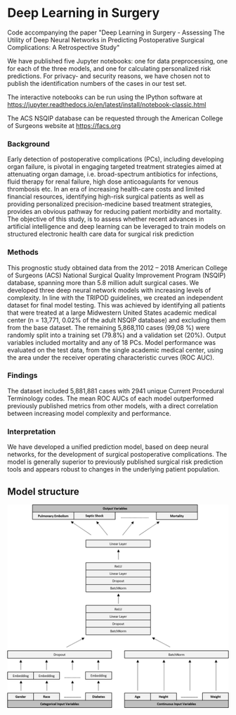 # Deep Learning in Surgery
Code accompanying the paper "Deep Learning in Surgery - Assessing The Utility of Deep Neural Networks in Predicting Postoperative Surgical Complications: A Retrospective Study"

We have published five Jupyter notebooks: one for data preprocessing, one for each of the three models, and one for calculating personalized risk predictions. 
For privacy- and security reasons, we have chosen not to publish the identification numbers of the cases in our test set.

The interactive notebooks can be run using the IPython software at https://jupyter.readthedocs.io/en/latest/install/notebook-classic.html

The ACS NSQIP database can be requested through the American College of Surgeons website at https://facs.org

### Background
Early detection of postoperative complications (PCs), including developing organ failure, is pivotal in engaging targeted treatment strategies aimed at attenuating organ damage, i.e. broad-spectrum antibiotics for infections, fluid therapy for renal failure, high dose anticoagulants for venous thrombosis etc. In an era of increasing health-care costs and limited financial resources, identifying high-risk surgical patients as well as providing personalized precision-medicine based treatment strategies, provides an
obvious pathway for reducing patient morbidity and mortality. The objective of this study, is to assess whether recent advances in artificial intelligence and deep learning can be leveraged to train models on structured electronic health care data for surgical risk prediction

### Methods
This prognostic study obtained data from the 2012 – 2018 American College of Surgeons (ACS) National Surgical Quality Improvement Program (NSQIP) database, spanning more than 5.8 million adult surgical cases. We developed three deep neural network models with increasing levels of complexity. In line with the TRIPOD guidelines, we created an independent dataset for final model testing. This was achieved by identifying all patients that were treated at a large Midwestern United States academic medical center (n = 13,771, 0.02% of the adult NSQIP database) and excluding them from the base dataset. The remaining 5,868,110 cases (99,08 %) were randomly split into a training set (79.8%) and a validation set (20%). Output variables included mortality and any of 18 PCs. Model performance was evaluated on the test data, from the single academic medical center, using the area under the receiver operating characteristic curves (ROC AUC). 

### Findings
The dataset included 5,881,881 cases with 2941 unique Current Procedural Terminology codes. The mean ROC AUCs of each model outperformed previously published metrics from other models, with a direct correlation between increasing model complexity and performance.

### Interpretation
We have developed a unified prediction model, based on deep neural networks, for the development of surgical postoperative complications. The model is generally superior
to previously published surgical risk prediction tools and appears robust to changes in the underlying patient population.

## Model structure
![alt text](https://github.com/alexbonde/NSQIP/blob/main/model_structure.png?raw=true)

